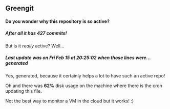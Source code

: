## Greengit

#### Do you wonder why this repository is so active?

##### After all it has 427 commits!

But is it *really* active? Well...

##### Last update was on Fri Feb 15 at 20:25:02 when those lines were... generated

Yes, generated, because it certainly helps a lot to have such an active repo!

Oh and there was **62%** disk usage on the machine
where there is the cron updating this file.

Not the best way to monitor a VM in the cloud but it works! :)
